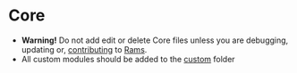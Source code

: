 # Core

-   **Warning!** Do not add edit or delete Core files unless you are debugging,
    updating or, [contributing](https://github.com/jacobxperez/rams/blob/master/.github/CONTRIBUTING.md)
    to [Rams](https://github.com/jacobxperez/rams).
-   All custom modules should be added to the [custom](https://github.com/jacobxperez/rams/tree/master/src/css/custom) folder
